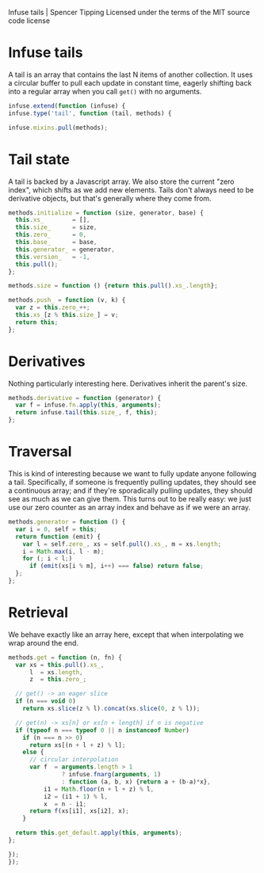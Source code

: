 Infuse tails | Spencer Tipping
Licensed under the terms of the MIT source code license

# Infuse tails

A tail is an array that contains the last N items of another collection. It
uses a circular buffer to pull each update in constant time, eagerly shifting
back into a regular array when you call `get()` with no arguments.

```js
infuse.extend(function (infuse) {
infuse.type('tail', function (tail, methods) {
```

```js
infuse.mixins.pull(methods);
```

# Tail state

A tail is backed by a Javascript array. We also store the current "zero index",
which shifts as we add new elements. Tails don't always need to be derivative
objects, but that's generally where they come from.

```js
methods.initialize = function (size, generator, base) {
  this.xs_        = [],
  this.size_      = size,
  this.zero_      = 0,
  this.base_      = base,
  this.generator_ = generator,
  this.version_   = -1,
  this.pull();
};
```

```js
methods.size = function () {return this.pull().xs_.length};
```

```js
methods.push_ = function (v, k) {
  var z = this.zero_++;
  this.xs_[z % this.size_] = v;
  return this;
};
```

# Derivatives

Nothing particularly interesting here. Derivatives inherit the parent's size.

```js
methods.derivative = function (generator) {
  var f = infuse.fn.apply(this, arguments);
  return infuse.tail(this.size_, f, this);
};
```

# Traversal

This is kind of interesting because we want to fully update anyone following a
tail. Specifically, if someone is frequently pulling updates, they should see a
continuous array; and if they're sporadically pulling updates, they should see
as much as we can give them. This turns out to be really easy: we just use our
zero counter as an array index and behave as if we were an array.

```js
methods.generator = function () {
  var i = 0, self = this;
  return function (emit) {
    var l = self.zero_, xs = self.pull().xs_, m = xs.length;
    i = Math.max(i, l - m);
    for (; i < l;)
      if (emit(xs[i % m], i++) === false) return false;
  };
};
```

# Retrieval

We behave exactly like an array here, except that when interpolating we wrap
around the end.

```js
methods.get = function (n, fn) {
  var xs = this.pull().xs_,
      l  = xs.length,
      z  = this.zero_;
```

```js
  // get() -> an eager slice
  if (n === void 0)
    return xs.slice(z % l).concat(xs.slice(0, z % l));
```

```js
  // get(n) -> xs[n] or xs[n + length] if n is negative
  if (typeof n === typeof 0 || n instanceof Number)
    if (n === n >> 0)
      return xs[(n + l + z) % l];
    else {
      // circular interpolation
      var f  = arguments.length > 1
               ? infuse.fnarg(arguments, 1)
               : function (a, b, x) {return a + (b-a)*x},
          i1 = Math.floor(n + l + z) % l,
          i2 = (i1 + 1) % l,
          x  = n - i1;
      return f(xs[i1], xs[i2], x);
    }
```

```js
  return this.get_default.apply(this, arguments);
};
```

```js
});
});

```
